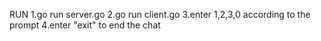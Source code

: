RUN
1.go run server.go
2.go run client.go
3.enter 1,2,3,0 according to the prompt
4.enter "exit" to end the chat
